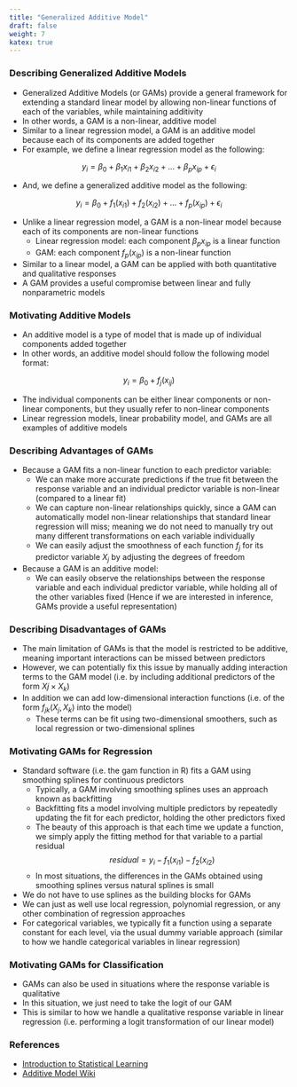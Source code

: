```yaml
---
title: "Generalized Additive Model"
draft: false
weight: 7
katex: true
---
```


### Describing Generalized Additive Models
- Generalized Additive Models (or GAMs) provide a general framework for extending a standard linear model by allowing non-linear functions of each of the variables, while maintaining additivity
- In other words, a GAM is a non-linear, additive model
- Similar to a linear regression model, a GAM is an additive model because each of its components are added together
- For example, we define a linear regression model as the following:

$$
y_{i} = \beta_{0} + \beta_{1}x_{i1} + \beta_{2}x_{i2} + ... + \beta_{p}x_{ip} + \epsilon_{i}
$$

- And, we define a generalized additive model as the following:

$$
y_{i} = \beta_{0} + f_{1}(x_{i1}) + f_{2}(x_{i2}) + ... + f_{p}(x_{ip}) + \epsilon_{i}
$$

- Unlike a linear regression model, a GAM is a non-linear model because each of its components are non-linear functions
	- Linear regression model: each component $\beta_{p}x_{ip}$ is a linear function
	- GAM: each component $f_{p}(x_{ip})$ is a non-linear function
- Similar to a linear model, a GAM can be applied with both quantitative and qualitative responses
- A GAM provides a useful compromise between linear and fully nonparametric models

### Motivating Additive Models
- An additive model is a type of model that is made up of individual components added together
- In other words, an additive model should follow the following model format:

$$
y_{i} = \beta_{0} + f_{j}(x_{ij})
$$

- The individual components can be either linear components or non-linear components, but they usually refer to non-linear components
- Linear regression models, linear probability model, and GAMs are all examples of additive models

### Describing Advantages of GAMs
- Because a GAM fits a non-linear function to each predictor variable:
	- We can make more accurate predictions if the true fit between the response variable and an individual predictor variable is non-linear (compared to a linear fit)
	- We can capture non-linear relationships quickly, since a GAM can automatically model non-linear relationships that standard linear regression will miss; meaning we do not need to manually try out many different transformations on each variable individually
	- We can easily adjust the smoothness of each function $f_{j}$ for its predictor variable $X_{j}$ by adjusting the degrees of freedom
- Because a GAM is an additive model:
	- We can easily observe the relationships between the response variable and each individual predictor variable, while holding all of the other variables fixed (Hence if we are interested in inference, GAMs provide a useful representation)

### Describing Disadvantages of GAMs
- The main limitation of GAMs is that the model is restricted to be additive, meaning important interactions can be missed between predictors
- However, we can potentially fix this issue by manually adding interaction terms to the GAM model (i.e. by including additional predictors of the form $X{j} \times X_{k}$)
- In addition we can add low-dimensional interaction functions (i.e. of the form $f_{jk}(X_{j}, X_{k})$ into the model)
	- These terms can be fit using two-dimensional smoothers, such as local regression or two-dimensional splines

### Motivating GAMs for Regression
- Standard software (i.e. the gam function in R) fits a GAM using smoothing splines for continuous predictors
	- Typically, a GAM involving smoothing splines uses an approach known as backfitting
	- Backfitting fits a model involving multiple predictors by repeatedly updating the fit for each predictor, holding the other predictors fixed
	- The beauty of this approach is that each time we update a function, we simply apply the fitting method for that variable to a partial residual
	$$
	residual = y_{i} - f_{1}(x_{i1}) -f_{2}(x_{i2})
	$$
	- In most situations, the differences in the GAMs obtained using smoothing splines versus natural splines is small
- We do not have to use splines as the building blocks for GAMs
- We can just as well use local regression, polynomial regression, or any other combination of regression approaches
- For categorical variables, we typically fit a function using a separate constant for each level, via the usual dummy variable approach (similar to how we handle categorical variables in linear regression)

### Motivating GAMs for Classification
- GAMs can also be used in situations where the response variable is qualitative
- In this situation, we just need to take the logit of our GAM
- This is similar to how we handle a qualitative response variable in linear regression (i.e. performing a logit transformation of our linear model)

### References
- [Introduction to Statistical Learning](http://faculty.marshall.usc.edu/gareth-james/ISL/ISLR%20Seventh%20Printing.pdf)
- [Additive Model Wiki](https://en.wikipedia.org/wiki/Additive_model)
